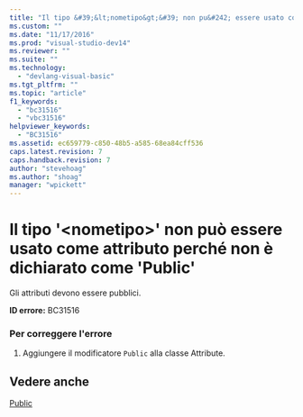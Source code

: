 ```yaml
---
title: "Il tipo &#39;&lt;nometipo&gt;&#39; non pu&#242; essere usato come attributo perch&#233; non &#232; dichiarato come &#39;Public&#39; | Microsoft Docs"
ms.custom: ""
ms.date: "11/17/2016"
ms.prod: "visual-studio-dev14"
ms.reviewer: ""
ms.suite: ""
ms.technology: 
  - "devlang-visual-basic"
ms.tgt_pltfrm: ""
ms.topic: "article"
f1_keywords: 
  - "bc31516"
  - "vbc31516"
helpviewer_keywords: 
  - "BC31516"
ms.assetid: ec659779-c850-48b5-a585-68ea84cff536
caps.latest.revision: 7
caps.handback.revision: 7
author: "stevehoag"
ms.author: "shoag"
manager: "wpickett"
---
```

# Il tipo &#39;&lt;nometipo&gt;&#39; non pu&#242; essere usato come attributo perch&#233; non &#232; dichiarato come &#39;Public&#39;
Gli attributi devono essere pubblici.  
  
 **ID errore:** BC31516  
  
### Per correggere l'errore  
  
1.  Aggiungere il modificatore `Public` alla classe Attribute.  
  
## Vedere anche  
 [Public](/dotnet/visual-basic/language-reference/modifiers/public)